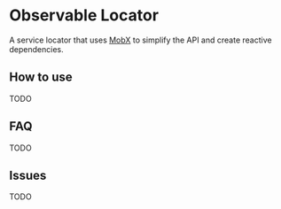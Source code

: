 # Observable Locator

A service locator that uses [MobX](https://mobx.netlify.app/) to simplify 
the API and create reactive dependencies.

## How to use

TODO

## FAQ

TODO

## Issues

TODO